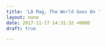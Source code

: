 ```yaml
---
title: 'LA Mag, The World Goes On '
layout: none
date: 2017-11-17 14:31:32 +0000
draft: true

---
```

